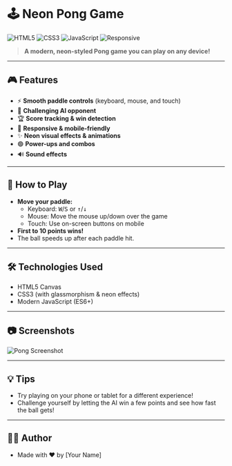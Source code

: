 # 🕹️ Neon Pong Game

![HTML5](https://img.shields.io/badge/HTML5-E34F26?logo=html5&logoColor=white)
![CSS3](https://img.shields.io/badge/CSS3-1572B6?logo=css3&logoColor=white)
![JavaScript](https://img.shields.io/badge/JavaScript-F7DF1E?logo=javascript&logoColor=black)
![Responsive](https://img.shields.io/badge/Responsive-Yes-44cc11)

> **A modern, neon-styled Pong game you can play on any device!**

---

## 🎮 Features
- ⚡ **Smooth paddle controls** (keyboard, mouse, and touch)
- 🤖 **Challenging AI opponent**
- 🏆 **Score tracking & win detection**
- 📱 **Responsive & mobile-friendly**
- ✨ **Neon visual effects & animations**
- 🟢 **Power-ups and combos**
- 🔊 **Sound effects**

---

## 🚀 How to Play
- **Move your paddle:**
  - Keyboard: <kbd>W</kbd>/<kbd>S</kbd> or <kbd>↑</kbd>/<kbd>↓</kbd>
  - Mouse: Move the mouse up/down over the game
  - Touch: Use on-screen buttons on mobile
- **First to 10 points wins!**
- The ball speeds up after each paddle hit.

---

## 🛠️ Technologies Used
- HTML5 Canvas
- CSS3 (with glassmorphism & neon effects)
- Modern JavaScript (ES6+)

---

## 📷 Screenshots

![Pong Screenshot](https://user-images.githubusercontent.com/placeholder/pong-screenshot.png)

---

## 💡 Tips
- Try playing on your phone or tablet for a different experience!
- Challenge yourself by letting the AI win a few points and see how fast the ball gets!

---

## 👨‍💻 Author
- Made with ❤️ by [Your Name]
